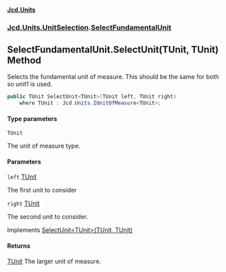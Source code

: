 #### [Jcd.Units](index.md 'index')

### [Jcd.Units.UnitSelection](Jcd.Units.UnitSelection.md 'Jcd.Units.UnitSelection').[SelectFundamentalUnit](SelectFundamentalUnit.md 'Jcd.Units.UnitSelection.SelectFundamentalUnit')

## SelectFundamentalUnit.SelectUnit<TUnit>(TUnit, TUnit) Method

Selects the fundamental unit of measure. This should be the same for both so unit1 is used.

```csharp
public TUnit SelectUnit<TUnit>(TUnit left, TUnit right)
    where TUnit : Jcd.Units.IUnitOfMeasure<TUnit>;
```

#### Type parameters

<a name='Jcd.Units.UnitSelection.SelectFundamentalUnit.SelectUnit_TUnit_(TUnit,TUnit).TUnit'></a>

`TUnit`

The unit of measure type.

#### Parameters

<a name='Jcd.Units.UnitSelection.SelectFundamentalUnit.SelectUnit_TUnit_(TUnit,TUnit).left'></a>

`left` [TUnit](SelectFundamentalUnit.SelectUnit.aa1PBKeINnkmcEjEGstJGg.md#Jcd.Units.UnitSelection.SelectFundamentalUnit.SelectUnit_TUnit_(TUnit,TUnit).TUnit 'Jcd.Units.UnitSelection.SelectFundamentalUnit.SelectUnit<TUnit>(TUnit, TUnit).TUnit')

The first unit to consider

<a name='Jcd.Units.UnitSelection.SelectFundamentalUnit.SelectUnit_TUnit_(TUnit,TUnit).right'></a>

`right` [TUnit](SelectFundamentalUnit.SelectUnit.aa1PBKeINnkmcEjEGstJGg.md#Jcd.Units.UnitSelection.SelectFundamentalUnit.SelectUnit_TUnit_(TUnit,TUnit).TUnit 'Jcd.Units.UnitSelection.SelectFundamentalUnit.SelectUnit<TUnit>(TUnit, TUnit).TUnit')

The second unit to consider.

Implements [SelectUnit&lt;TUnit&gt;(TUnit, TUnit)](IUnitSelectionStrategy.SelectUnit.Klb+x/umqLvPEeeX9EMM+w.md 'Jcd.Units.UnitSelection.IUnitSelectionStrategy.SelectUnit<TUnit>(TUnit, TUnit)')

#### Returns

[TUnit](SelectFundamentalUnit.SelectUnit.aa1PBKeINnkmcEjEGstJGg.md#Jcd.Units.UnitSelection.SelectFundamentalUnit.SelectUnit_TUnit_(TUnit,TUnit).TUnit 'Jcd.Units.UnitSelection.SelectFundamentalUnit.SelectUnit<TUnit>(TUnit, TUnit).TUnit')
The larger unit of measure.